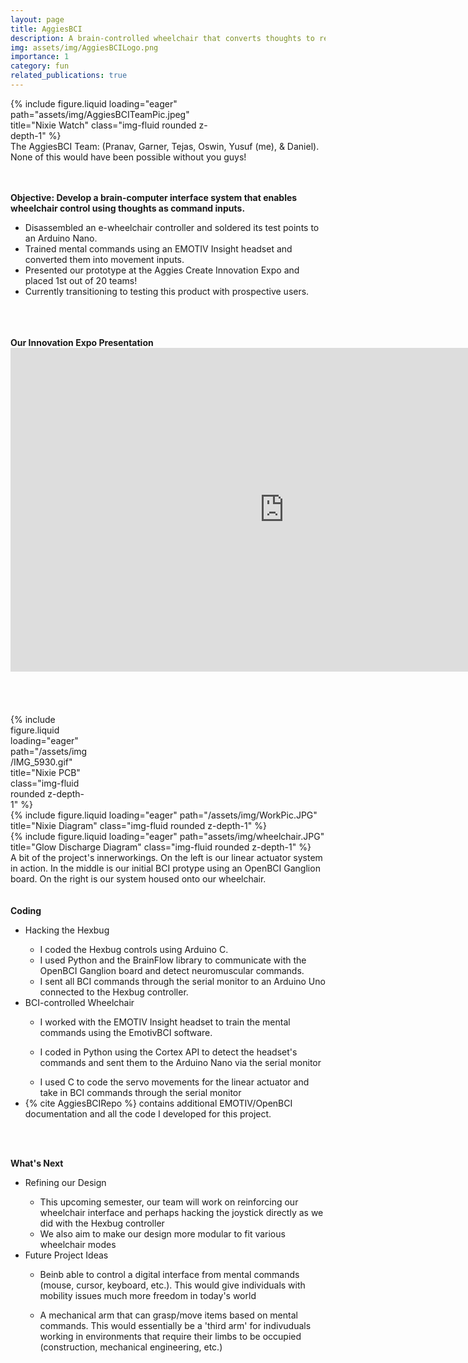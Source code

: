 ```yaml
---
layout: page
title: AggiesBCI
description: A brain-controlled wheelchair that converts thoughts to real-world movement
img: assets/img/AggiesBCILogo.png
importance: 1
category: fun
related_publications: true
---
```


<div class="row justify-content-center">    <div class="mt-3 mt-md-0 " style="width: 70%;">
        {% include figure.liquid loading="eager" path="assets/img/AggiesBCITeamPic.jpeg" title="Nixie Watch" class="img-fluid rounded z-depth-1" %}
    </div>
</div>
<div class="caption">
    The AggiesBCI Team: (Pranav, Garner, Tejas, Oswin, Yusuf (me), & Daniel). None of this would have been possible without you guys!
<br>
<br>
<br>
</div>

<b>Objective: Develop a brain-computer interface system that enables wheelchair control using thoughts as command inputs.</b>
<ul>
  <li>Disassembled an e-wheelchair controller and soldered its test points to an Arduino Nano.</li>
  <li>Trained mental commands using an EMOTIV Insight headset and converted them into movement inputs.</li>
  <li>Presented our prototype at the Aggies Create Innovation Expo and placed 1st out of 20 teams! </li>
  <li>Currently transitioning to testing this product with prospective users.</li>
  <br>
</ul> 

<br>
<br>
<b>Our Innovation Expo Presentation</b>
<div class="row justify-content-center">
<iframe src="https://1drv.ms/p/c/ce8588b966e5e6f5/IQTctm6FmkamSrHcnPeA2CrBAa59I_Fd3RgVNvGW-F_JH6c?wdAr=1.7777777777777777" width="876px" height="518px" frameborder="0">This is an embedded <a target="_blank" href="https://office.com">Microsoft Office</a> presentation, powered by <a target="_blank" href="https://office.com/webapps">Office</a>.</iframe>
<div>
<br>
<br>
<br>
<br>


<div class="row">
    <div class="col-sm-3 mt-3 mt-md-0" style="width: 25%;">
        {% include figure.liquid loading="eager" path="/assets/img/IMG_5930.gif" title="Nixie PCB" class="img-fluid rounded z-depth-1" %}
    </div>
    <div class="col-sm mt-3 mt-md-0">
        {% include figure.liquid loading="eager" path="/assets/img/WorkPic.JPG" title="Nixie Diagram" class="img-fluid rounded z-depth-1" %}
    </div>
    <div class="col-sm mt-3 mt-md-0">
        {% include figure.liquid loading="eager" path="assets/img/wheelchair.JPG" title="Glow Discharge Diagram" class="img-fluid rounded z-depth-1" %}
    </div>
</div>
<div class="caption">
    A bit of the project's innerworkings. On the left is our linear actuator system in action. In the middle is our initial BCI protype using an OpenBCI Ganglion board. On the right is our system housed onto our wheelchair.


</div>
<br>
<br>
<b>Coding</b>
<ul>
  <li>Hacking the Hexbug</li>
  <ul>
    <li>I coded the Hexbug controls using Arduino C.</li>
    <li>I used Python and the BrainFlow library to communicate with the OpenBCI Ganglion board and detect neuromuscular commands.</li>
    <li>I sent all BCI commands through the serial monitor to an Arduino Uno connected to the Hexbug controller.</li>
  </ul> 
  <li>BCI-controlled Wheelchair</li>
  <ul>
    <li>I worked with the EMOTIV Insight headset to train the mental commands using the EmotivBCI software.</li>
  </ul>
    <ul>
    <li>I coded in Python using the Cortex API to detect the headset's commands and sent them to the Arduino Nano via the serial monitor</li>
  </ul>
  <ul>
    <li>I used C to code the servo movements for the linear actuator and take in BCI commands through the serial monitor</li>
  </ul>
  <li>{% cite AggiesBCIRepo %} contains additional EMOTIV/OpenBCI documentation and all the code I developed for this project.</li>
</ul> 
<br>
<br>

<b>What's Next</b>
<ul>
  <li>Refining our Design</li>
  <ul>
    <li>This upcoming semester, our team will work on reinforcing our wheelchair interface and perhaps hacking the joystick directly as we did with the Hexbug controller</li>
    <li>We also aim to make our design more modular to fit various wheelchair modes</li>
  </ul> 
  <li>Future Project Ideas</li>
  <ul>
    <li>Beinb able to control a digital interface from mental commands (mouse, cursor, keyboard, etc.). This would give individuals with mobility issues much more freedom in today's world</li>
  </ul>
    <ul>
    <li>A mechanical arm that can grasp/move items based on mental commands. This would essentially be a 'third arm' for indivuduals working in environments that require their limbs to be occupied (construction, mechanical engineering, etc.)</li>
  </ul>
</ul> 
<br>
<br>





